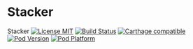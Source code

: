 # Stacker
Stacker
[![License MIT](https://img.shields.io/badge/license-MIT-green.svg?style=flat)](https://raw.githubusercontent.com/retriable/Stacker/master/LICENSE)
[![Build Status](https://img.shields.io/travis/retriable/Stacker/master.svg?style=flat)](https://travis-ci.org/retriable/Stacker)
[![Carthage compatible](https://img.shields.io/badge/Carthage-compatible-4BC51D.svg?style=flat)](https://github.com/retriable/Stacker)
[![Pod Version](https://img.shields.io/cocoapods/v/Stacker.svg?style=flat)](http://cocoapods.org/pods/Stacker)
[![Pod Platform](https://img.shields.io/cocoapods/p/Stacker.svg?style=flat)](http://cocoapods.org/pods/Stacker)